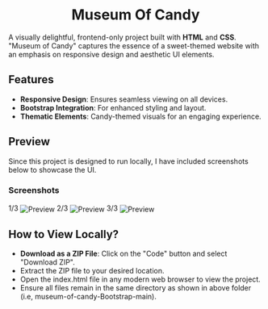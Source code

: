 <h1 align="center">Museum Of Candy</h1>

A visually delightful, frontend-only project built with **HTML** and **CSS**. "Museum of Candy" captures the essence of a sweet-themed website with an emphasis on responsive design and aesthetic UI elements.  

## Features  
- **Responsive Design**: Ensures seamless viewing on all devices.  
- **Bootstrap Integration**: For enhanced styling and layout.  
- **Thematic Elements**: Candy-themed visuals for an engaging experience.  

## Preview  
Since this project is designed to run locally, I have included screenshots below to showcase the UI.  

### Screenshots  
1/3
<img align="center" alt="Preview" src="https://github.com/user-attachments/assets/d2cb9e62-36da-4b13-85fd-2832934d23f5">
2/3
<img align="center" alt="Preview" src="https://github.com/user-attachments/assets/6c4273ac-45b9-4d71-ac53-e43a9ee98d74">
3/3
<img align="center" alt="Preview" src="https://github.com/user-attachments/assets/fce901bc-b965-40dd-ada1-e9d50681dfae">

## How to View Locally?  
- **Download as a ZIP File**: Click on the "Code" button and select "Download ZIP".
- Extract the ZIP file to your desired location.
- Open the index.html file in any modern web browser to view the project.
- Ensure all files remain in the same directory as shown in above folder (i.e, museum-of-candy-Bootstrap-main).


